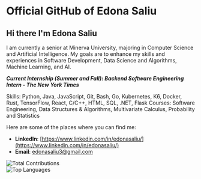 # Official GitHub of Edona Saliu

 ## Hi there I'm Edona Saliu

I am currently a senior at Minerva University, majoring in Computer Science and Artificial Intelligence. My goals are to enhance my skills and experiences in Software Development, Data Science and Algorithms, Machine Learning, and AI. 

***Current Internship (Summer and Fall): Backend Software Engineering Intern - The New York Times***

Skills: Python, Java, JavaScript, Git, Bash, Go, Kubernetes, K6, Docker, Rust, TensorFlow, React, C/C++, HTML, SQL, .NET, Flask
Courses: Software Engineering, Data Structures & Algorithms, Multivariate Calculus, Probability and Statistics

Here are some of the places where you can find me:

- **LinkedIn**: [https://www.linkedin.com/in/edonasaliu/](https://www.linkedin.com/in/edonasaliu/)
- **Email**: edonasaliu3@gmail.com




![Total Contributions](https://github-readme-streak-stats.herokuapp.com/?user=edonasaliu&theme=dark)  
![Top Languages](https://github-readme-stats.vercel.app/api/top-langs/?username=edonasaliu&layout=compact&theme=dark)
